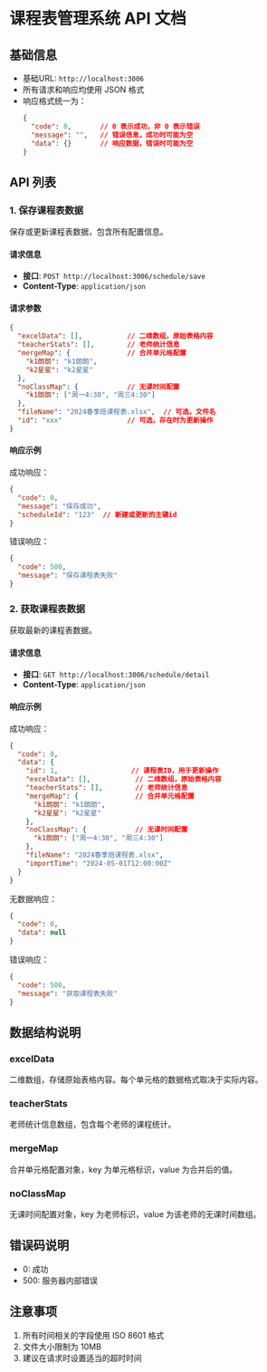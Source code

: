 # 课程表管理系统 API 文档

## 基础信息

- 基础URL: `http://localhost:3006`
- 所有请求和响应均使用 JSON 格式
- 响应格式统一为：
  ```json
  {
    "code": 0,       // 0 表示成功，非 0 表示错误
    "message": "",   // 错误信息，成功时可能为空
    "data": {}       // 响应数据，错误时可能为空
  }
  ```

## API 列表

### 1. 保存课程表数据

保存或更新课程表数据，包含所有配置信息。

#### 请求信息

- **接口**: `POST http://localhost:3006/schedule/save`
- **Content-Type**: `application/json`

#### 请求参数

```json
{
  "excelData": [],           // 二维数组，原始表格内容
  "teacherStats": [],        // 老师统计信息
  "mergeMap": {              // 合并单元格配置
    "k1朗朗": "k1朗朗",
    "k2星星": "k2星星"
  },
  "noClassMap": {            // 无课时间配置
    "k1朗朗": ["周一4:30", "周三4:30"]
  },
  "fileName": "2024春季班课程表.xlsx",  // 可选，文件名
  "id": "xxx"                // 可选，存在时为更新操作
}
```

#### 响应示例

成功响应：
```json
{
  "code": 0,
  "message": "保存成功",
  "scheduleId": "123"  // 新建或更新的主键id
}
```

错误响应：
```json
{
  "code": 500,
  "message": "保存课程表失败"
}
```

### 2. 获取课程表数据

获取最新的课程表数据。

#### 请求信息

- **接口**: `GET http://localhost:3006/schedule/detail`
- **Content-Type**: `application/json`

#### 响应示例

成功响应：
```json
{
  "code": 0,
  "data": {
    "id": 1,                  // 课程表ID，用于更新操作
    "excelData": [],           // 二维数组，原始表格内容
    "teacherStats": [],        // 老师统计信息
    "mergeMap": {              // 合并单元格配置
      "k1朗朗": "k1朗朗",
      "k2星星": "k2星星"
    },
    "noClassMap": {            // 无课时间配置
      "k1朗朗": ["周一4:30", "周三4:30"]
    },
    "fileName": "2024春季班课程表.xlsx",
    "importTime": "2024-05-01T12:00:00Z"
  }
}
```

无数据响应：
```json
{
  "code": 0,
  "data": null
}
```

错误响应：
```json
{
  "code": 500,
  "message": "获取课程表失败"
}
```

## 数据结构说明

### excelData
二维数组，存储原始表格内容。每个单元格的数据格式取决于实际内容。

### teacherStats
老师统计信息数组，包含每个老师的课程统计。

### mergeMap
合并单元格配置对象，key 为单元格标识，value 为合并后的值。

### noClassMap
无课时间配置对象，key 为老师标识，value 为该老师的无课时间数组。

## 错误码说明

- 0: 成功
- 500: 服务器内部错误

## 注意事项

1. 所有时间相关的字段使用 ISO 8601 格式
2. 文件大小限制为 10MB
3. 建议在请求时设置适当的超时时间
